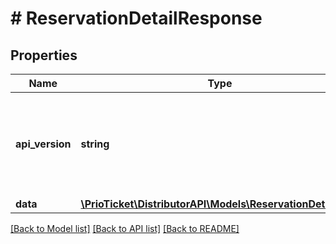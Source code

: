 # # ReservationDetailResponse

## Properties

Name | Type | Description | Notes
------------ | ------------- | ------------- | -------------
**api_version** | **string** | Represents the version of the service API that&#39;s served in the response. | [readonly]
**data** | [**\PrioTicket\DistributorAPI\Models\ReservationDetailData**](ReservationDetailData.md) |  |

[[Back to Model list]](../../README.md#models) [[Back to API list]](../../README.md#endpoints) [[Back to README]](../../README.md)
